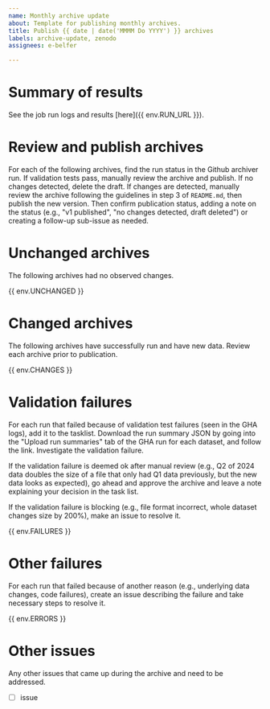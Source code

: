 ```yaml
---
name: Monthly archive update
about: Template for publishing monthly archives.
title: Publish {{ date | date('MMMM Do YYYY') }} archives
labels: archive-update, zenodo
assignees: e-belfer

---
```


# Summary of results

See the job run logs and results [here]({{ env.RUN_URL }}).

# Review and publish archives

For each of the following archives, find the run status in the Github archiver run. If validation tests pass, manually review the archive and publish. If no changes detected, delete the draft. If changes are detected, manually review the archive following the guidelines in step 3 of `README.md`, then publish the new version. Then confirm publication status, adding a note on the status (e.g., "v1 published", "no changes detected, draft deleted") or creating a follow-up sub-issue as needed.

# Unchanged archives

The following archives had no observed changes.

{{ env.UNCHANGED }}

# Changed archives
The following archives have successfully run and have new data. Review each archive prior to publication.

{{ env.CHANGES }}

# Validation failures

For each run that failed because of validation test failures (seen in the GHA logs), add it to the tasklist. Download the run summary JSON by going into the "Upload run summaries" tab of the GHA run for each dataset, and follow the link. Investigate the validation failure.

If the validation failure is deemed ok after manual review (e.g., Q2 of 2024 data doubles the size of a file that only had Q1 data previously, but the new data looks as expected), go ahead and approve the archive and leave a note explaining your decision in the task list.

If the validation failure is blocking (e.g., file format incorrect, whole dataset changes size by 200%), make an issue to resolve it.

{{ env.FAILURES }}

# Other failures

For each run that failed because of another reason (e.g., underlying data changes, code failures), create an issue describing the failure and take necessary steps to resolve it.

{{ env.ERRORS }}

# Other issues

Any other issues that came up during the archive and need to be addressed.

- [ ] issue
